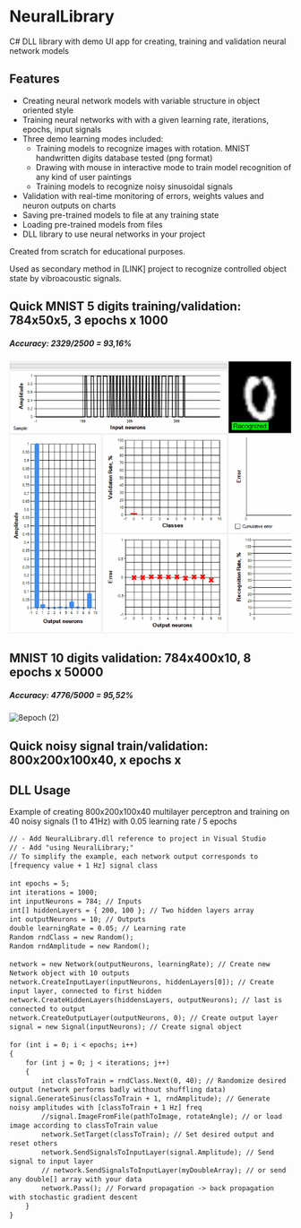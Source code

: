 # NeuralLibrary

C# DLL library with demo UI app for creating, training and validation neural network models

## Features 

- Creating neural network models with variable structure in object oriented style
- Training neural networks with with a given learning rate, iterations, epochs, input signals
- Three demo learning modes included:
  - Training models to recognize images with rotation. MNIST handwritten digits database tested (png format)
  - Drawing with mouse in interactive mode to train model recognition of any kind of user paintings
  - Training models to recognize noisy sinusoidal signals
- Validation with real-time monitoring of errors, weights values and neuron outputs on charts
- Saving pre-trained models to file at any training state
- Loading pre-trained models from files
- DLL library to use neural networks in your project

Created from scratch for educational purposes.

Used as secondary method in [LINK] project to recognize controlled object state by vibroacoustic signals.

## Quick MNIST 5 digits training/validation: 784x50x5, 3 epochs x 1000

##### Accuracy: 2329/2500 = 93,16%

![1](test.gif)

## MNIST 10 digits validation: 784x400x10, 8 epochs x 50000

##### Accuracy: 4776/5000 = 95,52%

![8epoch (2)](C:\Users\User\Downloads\test.gif)

## Quick noisy signal train/validation:  800x200x100x40, x epochs x





## DLL Usage

Example of creating 800x200x100x40 multilayer perceptron and training on 40 noisy signals (1 to 41Hz) with 0.05 learning rate / 5 epochs

```
// - Add NeuralLibrary.dll reference to project in Visual Studio
// - Add "using NeuralLibrary;"
// To simplify the example, each network output corresponds to [frequency value + 1 Hz] signal class

int epochs = 5;
int iterations = 1000;
int inputNeurons = 784; // Inputs
int[] hiddenLayers = { 200, 100 }; // Two hidden layers array
int outputNeurons = 10; // Outputs
double learningRate = 0.05; // Learning rate
Random rndClass = new Random();
Random rndAmplitude = new Random();

network = new Network(outputNeurons, learningRate); // Create new Network object with 10 outputs
network.CreateInputLayer(inputNeurons, hiddenLayers[0]); // Create input layer, connected to first hidden
network.CreateHiddenLayers(hiddensLayers, outputNeurons); // last is connected to output
network.CreateOutputLayer(outputNeurons, 0); // Create output layer
signal = new Signal(inputNeurons); // Create signal object

for (int i = 0; i < epochs; i++) 
{
    for (int j = 0; j < iterations; j++) 
    {
        int classToTrain = rndClass.Next(0, 40); // Randomize desired output (network performs badly without shuffling data)         	 signal.GenerateSinus(classToTrain + 1, rndAmplitude); // Generate noisy amplitudes with [classToTrain + 1 Hz] freq
        //signal.ImageFromFile(pathToImage, rotateAngle); // or load image according to classToTrain value
        network.SetTarget(classToTrain); // Set desired output and reset others
        network.SendSignalsToInputLayer(signal.Amplitude); // Send signal to input layer 
        // network.SendSignalsToInputLayer(myDoubleArray); // or send any double[] array with your data        
        network.Pass(); // Forward propagation -> back propagation with stochastic gradient descent
    }
}
```


